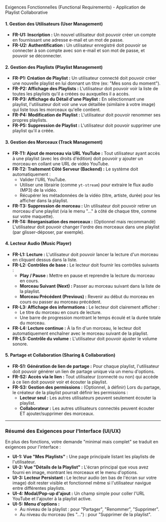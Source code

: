 Exigences Fonctionnelles (Functional Requirements) - Application de Playlist Collaborative

#### 1. Gestion des Utilisateurs (User Management)
*   **FR-U1: Inscription :** Un nouvel utilisateur doit pouvoir créer un compte en fournissant une adresse e-mail et un mot de passe.
*   **FR-U2: Authentification :** Un utilisateur enregistré doit pouvoir se connecter à son compte avec son e-mail et son mot de passe, et pouvoir se déconnecter.

#### 2. Gestion des Playlists (Playlist Management)
*   **FR-P1: Création de Playlist :** Un utilisateur connecté doit pouvoir créer une nouvelle playlist en lui donnant un titre (ex: "Mes sons du moment").
*   **FR-P2: Affichage des Playlists :** L'utilisateur doit pouvoir voir la liste de toutes les playlists qu'il a créées ou auxquelles il a accès.
*   **FR-P3: Affichage du Détail d'une Playlist :** En sélectionnant une playlist, l'utilisateur doit voir une vue détaillée (similaire à votre image) qui liste tous les morceaux qu'elle contient.
*   **FR-P4: Modification de Playlist :** L'utilisateur doit pouvoir renommer ses propres playlists.
*   **FR-P5: Suppression de Playlist :** L'utilisateur doit pouvoir supprimer une playlist qu'il a créée.

#### 3. Gestion des Morceaux (Track Management)
*   **FR-T1: Ajout de morceau via URL YouTube :** Tout utilisateur ayant accès à une playlist (avec les droits d'édition) doit pouvoir y ajouter un morceau en collant une URL de vidéo YouTube.
*   **FR-T2: Traitement Côté Serveur (Backend) :** Le système doit automatiquement :
    *   Valider l'URL YouTube.
    *   Utiliser une librairie (comme `yt-stream`) pour extraire le flux audio (MP3) de la vidéo.
    *   Récupérer les métadonnées de la vidéo (titre, artiste, durée) pour les afficher dans la playlist.
*   **FR-T3: Suppression de morceau :** Un utilisateur doit pouvoir retirer un morceau d'une playlist (via le menu "..." à côté de chaque titre, comme sur votre maquette).
*   **FR-T4: Réorganisation des morceaux :** (Optionnel mais recommandé) L'utilisateur doit pouvoir changer l'ordre des morceaux dans une playlist (par glisser-déposer, par exemple).

#### 4. Lecteur Audio (Music Player)
*   **FR-L1: Lecture :** L'utilisateur doit pouvoir lancer la lecture d'un morceau en cliquant dessus dans la liste.
*   **FR-L2: Contrôles de base :** Le lecteur doit fournir les contrôles suivants :
    *   **Play / Pause :** Mettre en pause et reprendre la lecture du morceau en cours.
    *   **Morceau Suivant (Next) :** Passer au morceau suivant dans la liste de la playlist.
    *   **Morceau Précédent (Previous) :** Revenir au début du morceau en cours ou passer au morceau précédent.
*   **FR-L3: Affichage des informations :** Le lecteur doit clairement afficher :
    *   Le titre du morceau en cours de lecture.
    *   Une barre de progression montrant le temps écoulé et la durée totale du morceau.
*   **FR-L4: Lecture continue :** À la fin d'un morceau, le lecteur doit automatiquement enchaîner avec le morceau suivant de la playlist.
*   **FR-L5: Contrôle du volume :** L'utilisateur doit pouvoir ajuster le volume sonore.

#### 5. Partage et Collaboration (Sharing & Collaboration)
*   **FR-S1: Génération de lien de partage :** Pour chaque playlist, l'utilisateur doit pouvoir générer un lien de partage unique via un menu d'options.
*   **FR-S2: Accès via le lien :** Tout utilisateur (connecté ou non) qui accède à ce lien doit pouvoir voir et écouter la playlist.
*   **FR-S3: Gestion des permissions :** (Optionnel, à définir) Lors du partage, le créateur de la playlist pourrait définir les permissions :
    *   **Lecteur seul :** Les autres utilisateurs peuvent seulement écouter la playlist.
    *   **Collaborateur :** Les autres utilisateurs connectés peuvent écouter ET ajouter/supprimer des morceaux.

---

### **Résumé des Exigences pour l'Interface (UI/UX)**

En plus des fonctions, votre demande "minimal mais complet" se traduit en exigences pour l'interface :

*   **UI-1: Vue "Mes Playlists" :** Une page principale listant les playlists de l'utilisateur.
*   **UI-2: Vue "Détails de la Playlist" :** L'écran principal que vous avez fourni en image, montrant les morceaux et le menu d'options.
*   **UI-3: Lecteur Persistant :** Le lecteur audio (en bas de l'écran sur votre image) doit rester visible et fonctionnel même si l'utilisateur navigue entre différentes playlists.
*   **UI-4: Modal/Pop-up d'ajout :** Un champ simple pour coller l'URL YouTube et l'ajouter à la playlist active.
*   **UI-5: Menu d'options :**
    *   Au niveau de la playlist : pour "Partager", "Renommer", "Supprimer".
    *   Au niveau du morceau (les "...") : pour "Supprimer de la playlist".